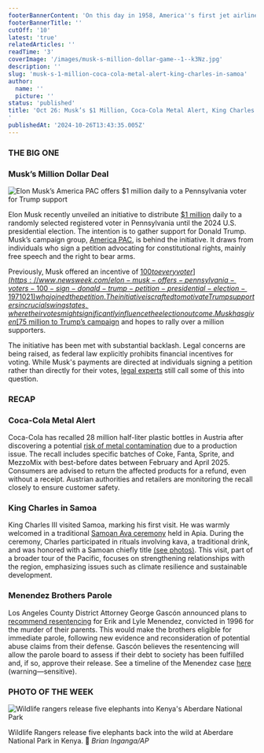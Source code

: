 ```yaml
---
footerBannerContent: 'On this day in 1958, America''s first jet airliner, the Boeing 707, entered service for Pan American World Airways.'
footerBannerTitle: ''
cutOff: '10'
latest: 'true'
relatedArticles: ''
readTime: '3'
coverImage: '/images/musk-s-million-dollar-game--1--k3Nz.jpg'
description: ''
slug: 'musk-s-1-million-coca-cola-metal-alert-king-charles-in-samoa'
author:
  name: ''
  picture: ''
status: 'published'
title: 'Oct 26: Musk’s $1 Million, Coca-Cola Metal Alert, King Charles in Samoa
'
publishedAt: '2024-10-26T13:43:35.005Z'
---
```


### THE BIG ONE

### Musk’s Million Dollar Deal

![Elon Musk’s America PAC offers $1 million daily to a Pennsylvania voter for Trump support](/images/musk-s-million-dollar-game--1--Y2MD.jpg)

Elon Musk recently unveiled an initiative to distribute [$1 million](https://www.dw.com/en/elon-musk-offers-1m-daily-prize-to-voters-who-sign-petition/a-70546787) daily to a randomly selected registered voter in Pennsylvania until the 2024 U.S. presidential election. The intention is to gather support for Donald Trump. Musk’s campaign group, [America PAC](https://www.factcheck.org/2024/09/america-pac/), is behind the initiative. It draws from individuals who sign a petition advocating for constitutional rights, mainly free speech and the right to bear arms.

Previously, Musk offered an incentive of [$100 to every voter](https://www.newsweek.com/elon-musk-offers-pennsylvania-voters-100-sign-donald-trump-petition-presidential-election-1971021) who joined the petition. The initiative is crafted to motivate Trump supporters in crucial swing states, where their votes might significantly influence the election outcome. Musk has given [$75 million to Trump’s campaign](https://www.npr.org/2024/10/16/g-s1-28591/elon-musk-donald-trump-america-pac-fec) and hopes to rally over a million supporters. 

The initiative has been met with substantial backlash. Legal concerns are being raised, as federal law explicitly prohibits financial incentives for voting. While Musk's payments are directed at individuals signing a petition rather than directly for their votes, [legal experts](https://www.aljazeera.com/news/2024/10/20/us-election-legal-experts-question-elon-musks-planned-cash-giveaways) still call some of this into question.

### RECAP

### Coca-Cola Metal Alert

Coca-Cola has recalled 28 million half-liter plastic bottles in Austria after discovering a potential [risk of metal contamination](https://www.dw.com/en/coca-cola-recalls-28-million-bottles-in-austria/a-70591283) due to a production issue. The recall includes specific batches of Coke, Fanta, Sprite, and MezzoMix with best-before dates between February and April 2025. Consumers are advised to return the affected products for a refund, even without a receipt. Austrian authorities and retailers are monitoring the recall closely to ensure customer safety.

### King Charles in Samoa

King Charles III visited Samoa, marking his first visit. He was warmly welcomed in a traditional [Samoan Ava ceremony](https://www.theguardian.com/uk-news/2024/oct/24/king-charles-samoa-tour-visit-welcome-ceremony-apia-kava) held in Apia. During the ceremony, Charles participated in rituals involving kava, a traditional drink, and was honored with a Samoan chiefly title [(see photos)](https://www.thenews.com.pk/latest/1243423-buckingham-palace-releases-colourful-photos-from-king-charles-samoa-tour). This visit, part of a broader tour of the Pacific, focuses on strengthening relationships with the region, emphasizing issues such as climate resilience and sustainable development.

### Menendez Brothers Parole

Los Angeles County District Attorney George Gascón announced plans to [recommend resentencing](https://edition.cnn.com/2024/10/24/us/menendez-brothers-case-trial-now/index.html) for Erik and Lyle Menendez, convicted in 1996 for the murder of their parents. This would make the brothers eligible for immediate parole, following new evidence and reconsideration of potential abuse claims from their defense. Gascón believes the resentencing will allow the parole board to assess if their debt to society has been fulfilled and, if so, approve their release. See a timeline of the Menendez case [here](https://edition.cnn.com/2024/10/06/us/menendez-brothers-timeline/index.html) (warning—sensitive).

### PHOTO OF THE WEEK

![Wildlife rangers release five elephants into Kenya's Aberdare National Park](/images/wildlife-rangers-release-five-elephants-at-aberdare-national-park--1--MzNT.webp)

Wildlife Rangers release five elephants back into the wild at Aberdare National Park in Kenya. 📸 *Brian Inganga/AP*
